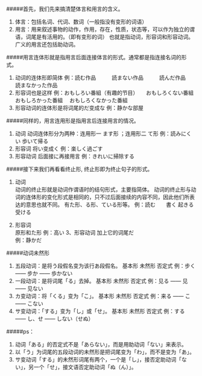 #####首先，我们先来搞清楚体言和用言的含义。

1. 体言：包括名词、代词、数词（一般指没有变形的词语）
2. 用言：用来叙述事物的动作，作用，存在，性质，状态等，可以作为独立的谓语，词尾是有活用的。（即有变形的词）
     也就是指动词，形容词和形容动词。广义的用言还包括助动词。


#####用言连体形就是指用言后面连接体言的形式。通常都是指连接名词的形式。

1. 动词的连体形即简体
	例：読む作品　　　読まない作品　　　読んだ作品　　　読まなかった作品
2. 形容词也是这样
	例：おもしろい番組（有趣的节目）　　おもしろくない番組　おもしろかった番組　  おもしろくなかった番組
3. 形容动词的连体形是将词尾的だ变成な
	例：静かな部屋


#####同样的，用言连用形是指用言后连接用言的情况。
1. 动词  动词连体形分为两种：连用形一 ます形 ；连用形二 て形
	例：読みにくい        歩いて帰る
2. 形容词   将い变成く
	例：楽しく過ごす　
3. 形容动词 后面接に再接用言
	例：きれいに掃除する


#####接下来我们再看看终止形, 终止形即为终止句子的形式。

1. 动词   
	动词的终止形就是动词作谓语时的结句形式，主要指简体。
	动词的终止形与动词的连体形的变化形式是相同的，只不过后面接续的内容不同，因此他们所表达的意思也就不同。
	有た形、る形、ている形等。
	例：読む　　書く     起きる　受ける
	
2. 形容词   
	原形和た形
	例：高い
3、形容动词 加上它的词尾だ   
	例：静かだ


#####动词未然形
1. 五段动词：是将う段假名变为该行あ段假名。
          基本形   未然形    否定式
      例：步く ——  步か ——   歩かない
2. 一段动词：是将词尾「る」去掉。
          基本形  未然形       否定式
      例：见る ——  见 ——   见ない
3. カ变动词：将「くる」变为「こ」。
          基本形   未然形       否定式
      例：来る ——   こ ——    こない
4. サ变动词：「する」变为「し」或「せ」。
          基本形   未然形       否定式
      例：する ——   し、せ ——  しない（せぬ）
   
   
#####ps：
1. 动词「ある」的否定式不是「あらない」，而是用助动词「ない」来表示。
2. 以「う」为词尾的五段动词的未然形是把词尾变为「わ」，而不是变为「あ」。
3. サ变动词「する」的未然形词尾有两个，一个是「し」，接否定助动词「ない」，另一个「せ」，接文语否定助动词「ぬ（ん）」。